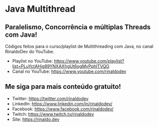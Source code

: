 # Java Multithread

## Paralelismo, Concorrência e múltiplas Threads com Java!

Códigos feitos para o curso/playlist de Multithreading com Java, no canal RinaldoDev do YouTube.

* Playlist no YouTube: https://www.youtube.com/playlist?list=PLuYctAHjg89YNXAXhgUt6ogMyPphlTVQG
* Canal no YouTube: https://www.youtube.com/rinaldodev

## Me siga para mais conteúdo gratuito!

* Twitter: https://twitter.com/rinaldodev
* LinkedIn: https://www.linkedin.com/in/rinaldodev/
* Facebook: https://www.facebook.com/rinaldodev/
* Twitch: https://www.twitch.tv/rinaldodev
* Site: https://rinaldo.dev
